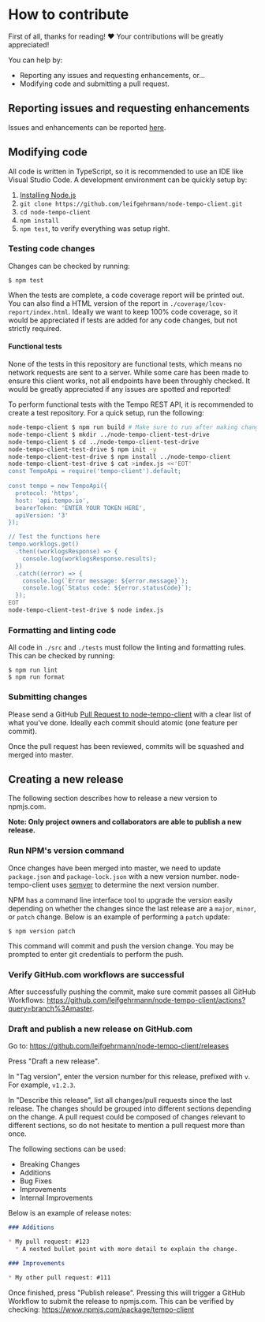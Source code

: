 # How to contribute

First of all, thanks for reading! :heart: Your contributions will be greatly appreciated!

You can help by:

* Reporting any issues and requesting enhancements, or...
* Modifying code and submitting a pull request.

## Reporting issues and requesting enhancements

Issues and enhancements can be reported [here](https://github.com/leifgehrmann/node-tempo-client/issues/new).

## Modifying code

All code is written in TypeScript, so it is recommended to use an IDE like Visual Studio Code.
A development environment can be quickly setup by:

1. [Installing Node.js](https://nodejs.org/en/download/)
2. `git clone https://github.com/leifgehrmann/node-tempo-client.git`
3. `cd node-tempo-client`
4. `npm install`
4. `npm test`, to verify everything was setup right.

### Testing code changes

Changes can be checked by running:

```
$ npm test
```

When the tests are complete, a code coverage report will be printed out.
You can also find a HTML version of the report in `./coverage/lcov-report/index.html`.
Ideally we want to keep 100% code coverage, so it would be appreciated if tests are added for any code changes, but not strictly required.

#### Functional tests

None of the tests in this repository are functional tests, which means no network requests are sent to a server.
While some care has been made to ensure this client works, not all endpoints have been throughly checked.
It would be greatly appreciated if any issues are spotted and reported!

To perform functional tests with the Tempo REST API, it is recommended to create a test repository.
For a quick setup, run the following:

```bash
node-tempo-client $ npm run build # Make sure to run after making changes to node-tempo-client!
node-tempo-client $ mkdir ../node-tempo-client-test-drive
node-tempo-client $ cd ../node-tempo-client-test-drive
node-tempo-client-test-drive $ npm init -y
node-tempo-client-test-drive $ npm install ../node-tempo-client
node-tempo-client-test-drive $ cat >index.js <<'EOT'
const TempoApi = require('tempo-client').default;
  
const tempo = new TempoApi({
  protocol: 'https',
  host: 'api.tempo.io',
  bearerToken: 'ENTER YOUR TOKEN HERE',
  apiVersion: '3'
});

// Test the functions here
tempo.worklogs.get()
  .then((worklogsResponse) => {
    console.log(worklogsResponse.results);
  })
  .catch((error) => {
    console.log(`Error message: ${error.message}`);
    console.log(`Status code: ${error.statusCode}`);
  });
EOT
node-tempo-client-test-drive $ node index.js
```

### Formatting and linting code

All code in `./src` and `./tests` must follow the linting and formatting rules. This can be checked by running:

```
$ npm run lint
$ npm run format
```

### Submitting changes

Please send a GitHub [Pull Request to node-tempo-client](https://github.com/leifgehrmann/node-tempo-client/compare) with a clear list of what you've done.
Ideally each commit should atomic (one feature per commit).

Once the pull request has been reviewed, commits will be squashed and merged into master.

## Creating a new release

The following section describes how to release a new version to npmjs.com.

**Note: Only project owners and collaborators are able to publish a new release.**

### Run NPM's version command

Once changes have been merged into master, we need to update `package.json` and `package-lock.json` with a new version
number. node-tempo-client uses [semver](https://semver.org) to determine the next version number.

NPM has a command line interface tool to upgrade the version easily depending on whether the changes since the last
release are a `major`, `minor`, or `patch` change. Below is an example of performing a `patch`
update:

```
$ npm version patch
```

This command will commit and push the version change. You may be prompted to enter git credentials to perform the push.

### Verify GitHub.com workflows are successful 

After successfully pushing the commit, make sure commit passes all GitHub Workflows:
https://github.com/leifgehrmann/node-tempo-client/actions?query=branch%3Amaster.

### Draft and publish a new release on GitHub.com

Go to: https://github.com/leifgehrmann/node-tempo-client/releases

Press "Draft a new release".

In "Tag version", enter the version number for this release, prefixed with `v`. For example, `v1.2.3`.

In "Describe this release", list all changes/pull requests since the last release. The changes should be grouped into
different sections depending on the change. A pull request could be composed of changes relevant to different sections,
so do not hesitate to mention a pull request more than once.

The following sections can be used:

* Breaking Changes
* Additions
* Bug Fixes
* Improvements
* Internal Improvements

Below is an example of release notes:

```markdown
### Additions

* My pull request: #123
  * A nested bullet point with more detail to explain the change.

### Improvements

* My other pull request: #111
```

Once finished, press "Publish release". Pressing this will trigger a GitHub Workflow to submit the release to
npmjs.com. This can be verified by checking: https://www.npmjs.com/package/tempo-client
